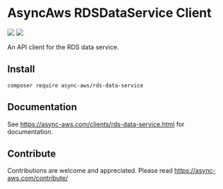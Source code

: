 # AsyncAws RDSDataService Client

![](https://github.com/async-aws/rds-data-service/workflows/Tests/badge.svg?branch=master)
![](https://github.com/async-aws/rds-data-service/workflows/BC%20Check/badge.svg?branch=master)

An API client for the RDS data service.

## Install

```cli
composer require async-aws/rds-data-service
```

## Documentation

See https://async-aws.com/clients/rds-data-service.html for documentation.

## Contribute

Contributions are welcome and appreciated. Please read https://async-aws.com/contribute/
